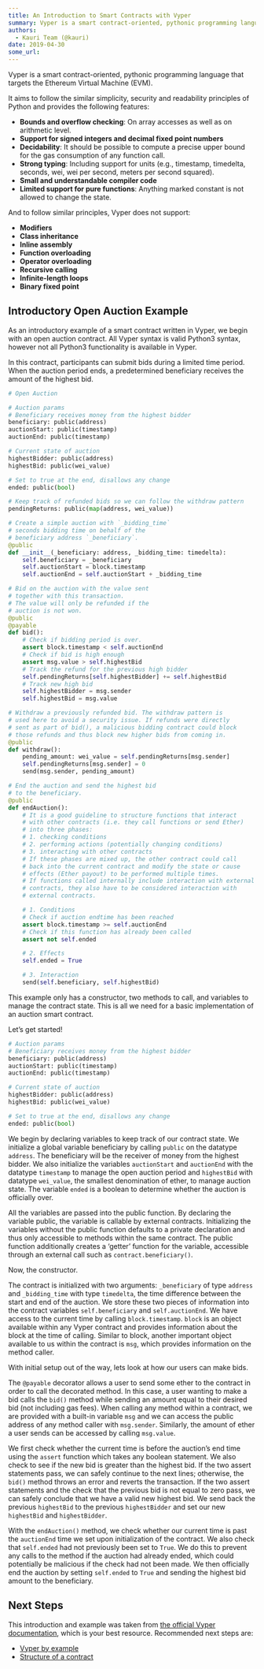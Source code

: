 ```yaml
---
title: An Introduction to Smart Contracts with Vyper
summary: Vyper is a smart contract-oriented, pythonic programming language that targets the Ethereum Virtual Machine (EVM). It aims to follow the similar simplicity, security and readability principles of Python and provides the following features  Bounds and overflow checking: On array accesses as well as on arithmetic level. Support for signed integers and decimal fixed point numbers Decidability: It should be possible to compute a precise upper bound for the gas consumption of any function call. Stron
authors:
  - Kauri Team (@kauri)
date: 2019-04-30
some_url: 
---
```


Vyper is a smart contract-oriented, pythonic programming language that targets the Ethereum Virtual Machine (EVM).

It aims to follow the similar simplicity, security and readability principles of Python and provides the following features:

-   **Bounds and overflow checking**: On array accesses as well as on arithmetic level.
-   **Support for signed integers and decimal fixed point numbers**
-   **Decidability**: It should be possible to compute a precise upper bound for the gas consumption of any function call.
-   **Strong typing**: Including support for units (e.g., timestamp, timedelta, seconds, wei, wei per second, meters per second squared).
-   **Small and understandable compiler code**
-   **Limited support for pure functions**: Anything marked constant is not allowed to change the state.

And to follow similar principles, Vyper does not support:

-   **Modifiers**
-   **Class inheritance**
-   **Inline assembly**
-   **Function overloading**
-   **Operator overloading**
-   **Recursive calling**
-   **Infinite-length loops**
-   **Binary fixed point**

## Introductory Open Auction Example

As an introductory example of a smart contract written in Vyper, we begin with an open auction contract. All Vyper syntax is valid Python3 syntax, however not all Python3 functionality is available in Vyper.

In this contract, participants can submit bids during a limited time period. When the auction period ends, a predetermined beneficiary receives the amount of the highest bid.

```python
# Open Auction

# Auction params
# Beneficiary receives money from the highest bidder
beneficiary: public(address)
auctionStart: public(timestamp)
auctionEnd: public(timestamp)

# Current state of auction
highestBidder: public(address)
highestBid: public(wei_value)

# Set to true at the end, disallows any change
ended: public(bool)

# Keep track of refunded bids so we can follow the withdraw pattern
pendingReturns: public(map(address, wei_value))

# Create a simple auction with `_bidding_time`
# seconds bidding time on behalf of the
# beneficiary address `_beneficiary`.
@public
def __init__(_beneficiary: address, _bidding_time: timedelta):
    self.beneficiary = _beneficiary
    self.auctionStart = block.timestamp
    self.auctionEnd = self.auctionStart + _bidding_time

# Bid on the auction with the value sent
# together with this transaction.
# The value will only be refunded if the
# auction is not won.
@public
@payable
def bid():
    # Check if bidding period is over.
    assert block.timestamp < self.auctionEnd
    # Check if bid is high enough
    assert msg.value > self.highestBid
    # Track the refund for the previous high bidder
    self.pendingReturns[self.highestBidder] += self.highestBid
    # Track new high bid
    self.highestBidder = msg.sender
    self.highestBid = msg.value

# Withdraw a previously refunded bid. The withdraw pattern is
# used here to avoid a security issue. If refunds were directly
# sent as part of bid(), a malicious bidding contract could block
# those refunds and thus block new higher bids from coming in.
@public
def withdraw():
    pending_amount: wei_value = self.pendingReturns[msg.sender]
    self.pendingReturns[msg.sender] = 0
    send(msg.sender, pending_amount)

# End the auction and send the highest bid
# to the beneficiary.
@public
def endAuction():
    # It is a good guideline to structure functions that interact
    # with other contracts (i.e. they call functions or send Ether)
    # into three phases:
    # 1. checking conditions
    # 2. performing actions (potentially changing conditions)
    # 3. interacting with other contracts
    # If these phases are mixed up, the other contract could call
    # back into the current contract and modify the state or cause
    # effects (Ether payout) to be performed multiple times.
    # If functions called internally include interaction with external
    # contracts, they also have to be considered interaction with
    # external contracts.

    # 1. Conditions
    # Check if auction endtime has been reached
    assert block.timestamp >= self.auctionEnd
    # Check if this function has already been called
    assert not self.ended

    # 2. Effects
    self.ended = True

    # 3. Interaction
    send(self.beneficiary, self.highestBid)
```

This example only has a constructor, two methods to call, and variables to manage the contract state. This is all we need for a basic implementation of an auction smart contract.

Let’s get started!

```python
# Auction params
# Beneficiary receives money from the highest bidder
beneficiary: public(address)
auctionStart: public(timestamp)
auctionEnd: public(timestamp)

# Current state of auction
highestBidder: public(address)
highestBid: public(wei_value)

# Set to true at the end, disallows any change
ended: public(bool)
```

We begin by declaring variables to keep track of our contract state. We initialize a global variable beneficiary by calling `public` on the datatype `address`. The beneficiary will be the receiver of money from the highest bidder. We also initialize the variables `auctionStart` and `auctionEnd` with the datatype `timestamp` to manage the open auction period and `highestBid` with datatype `wei_value`, the smallest denomination of ether, to manage auction state. The variable `ended` is a boolean to determine whether the auction is officially over.

All the variables are passed into the public function. By declaring the variable public, the variable is callable by external contracts. Initializing the variables without the public function defaults to a private declaration and thus only accessible to methods within the same contract. The public function additionally creates a ‘getter’ function for the variable, accessible through an external call such as `contract.beneficiary()`.

Now, the constructor.

The contract is initialized with two arguments: `_beneficiary` of type `address` and `_bidding_time` with type `timedelta`, the time difference between the start and end of the auction. We store these two pieces of information into the contract variables `self.beneficiary` and `self.auctionEnd`. We have access to the current time by calling `block.timestamp`. `block` is an object available within any Vyper contract and provides information about the block at the time of calling. Similar to block, another important object available to us within the contract is `msg`, which provides information on the method caller.

With initial setup out of the way, lets look at how our users can make bids.

The `@payable` decorator allows a user to send some ether to the contract in order to call the decorated method. In this case, a user wanting to make a bid calls the `bid()` method while sending an amount equal to their desired bid (not including gas fees). When calling any method within a contract, we are provided with a built-in variable `msg` and we can access the public address of any method caller with `msg.sender`. Similarly, the amount of ether a user sends can be accessed by calling `msg.value`.

We first check whether the current time is before the auction’s end time using the `assert` function which takes any boolean statement. We also check to see if the new bid is greater than the highest bid. If the two assert statements pass, we can safely continue to the next lines; otherwise, the `bid()` method throws an error and reverts the transaction. If the two assert statements and the check that the previous bid is not equal to zero pass, we can safely conclude that we have a valid new highest bid. We send back the previous `highestBid` to the previous `highestBidder` and set our new `highestBid` and `highestBidder`.

With the `endAuction()` method, we check whether our current time is past the `auctionEnd` time we set upon initialization of the contract. We also check that `self.ended` had not previously been set to `True`. We do this to prevent any calls to the method if the auction had already ended, which could potentially be malicious if the check had not been made. We then officially end the auction by setting `self.ended` to `True` and sending the highest bid amount to the beneficiary.

## Next Steps

This introduction and example was taken from [the official Vyper documentation](https://vyper.readthedocs.io/), which is your best resource. Recommended next steps are:

-   [Vyper by example](https://vyper.readthedocs.io/en/latest/vyper-by-example.html)
-   [Structure of a contract](https://vyper.readthedocs.io/en/latest/structure-of-a-contract.html)
